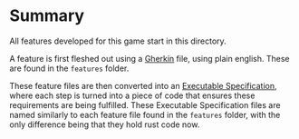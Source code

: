 # Summary
All features developed for this game start in this directory.

A feature is first fleshed out using a [Gherkin](https://cucumber.io/docs/gherkin/reference/) file, using plain english. These are found
in the `features` folder.

These feature files are then converted into an [Executable Specification](https://cucumber.io/blog/hiptest/what-are-executable-specifications/), where each step is
turned into a piece of code that ensures these requirements are being fulfilled. These
Executable Specification files are named similarly to each feature file found in the `features`
folder, with the only difference being that they hold rust code now.
